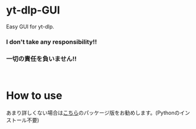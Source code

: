 # yt-dlp-GUI
Easy GUI for yt-dlp. 
<h3>I don't take any responsibility!!</h3>
<h3>一切の責任を負いません!!</h3><br>

# How to use
あまり詳しくない場合は<a href="https://raw.githubusercontent.com/AkaakuHub/yt-dlp-GUI/main/yt-dlp-gui.zip">こちら</a>のパッケージ版をお勧めします。(Pythonのインストール不要)
